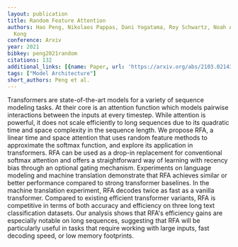 ```yaml
---
layout: publication
title: Random Feature Attention
authors: Hao Peng, Nikolaos Pappas, Dani Yogatama, Roy Schwartz, Noah A. Smith, Lingpeng
  Kong
conference: Arxiv
year: 2021
bibkey: peng2021random
citations: 132
additional_links: [{name: Paper, url: 'https://arxiv.org/abs/2103.02143'}]
tags: ["Model Architecture"]
short_authors: Peng et al.
---
```

Transformers are state-of-the-art models for a variety of sequence modeling
tasks. At their core is an attention function which models pairwise
interactions between the inputs at every timestep. While attention is powerful,
it does not scale efficiently to long sequences due to its quadratic time and
space complexity in the sequence length. We propose RFA, a linear time and
space attention that uses random feature methods to approximate the softmax
function, and explore its application in transformers. RFA can be used as a
drop-in replacement for conventional softmax attention and offers a
straightforward way of learning with recency bias through an optional gating
mechanism. Experiments on language modeling and machine translation demonstrate
that RFA achieves similar or better performance compared to strong transformer
baselines. In the machine translation experiment, RFA decodes twice as fast as
a vanilla transformer. Compared to existing efficient transformer variants, RFA
is competitive in terms of both accuracy and efficiency on three long text
classification datasets. Our analysis shows that RFA's efficiency gains are
especially notable on long sequences, suggesting that RFA will be particularly
useful in tasks that require working with large inputs, fast decoding speed, or
low memory footprints.